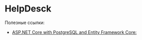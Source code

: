 # HelpDesck
Полезные ссылки:
- [ASP.NET Core with PostgreSQL and Entity Framework Core:](https://damienbod.com/2016/01/11/asp-net-5-with-postgresql-and-entity-framework-7/)

